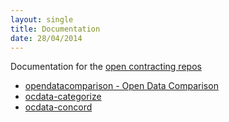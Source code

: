 ```yaml
---
layout: single
title: Documentation
date: 28/04/2014
---
```

Documentation for the [open contracting repos](https://github.com/open-contracting)

* [opendatacomparison - Open Data Comparison](opendatacomparison)
* [ocdata-categorize](ocdata-categorize)
* [ocdata-concord](ocdata-concord)
